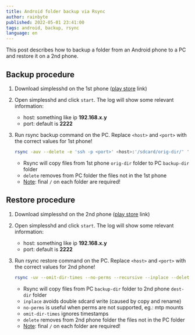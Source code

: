 ```yaml
---
title: Android folder backup via Rsync
author: rainbyte
published: 2022-05-01 23:41:00
tags: android, backup, rsync
language: en
---
```


This post describes how to backup a folder from an Android phone to a PC and restore it on a 2nd phone.

## Backup procedure

1. Download simplesshd on the 1st phone ([play store](https://play.google.com/store/apps/details?id=org.galexander.sshd) link)
2. Open simplesshd and click `start`. The log will show some relevant information:

   - host: something like ip **192.168.x.y**
   - port: default is **2222**

3. Run rsync backup command on the PC. Replace `<host>` and `<port>` with the correct values for 1st phone!

   ```sh
   rsync -auv --delete -e 'ssh -p <port>' <host>:'/sdcard/orig-dir/' '/path/to/backup-dir/'
   ```

   - Rsync will copy files from 1st phone `orig-dir` folder to PC `backup-dir` folder
   - `delete` removes from PC folder the files not in the 1st phone
   - <u>Note</u>: final `/` on each folder are required!

## Restore procedure

1. Download simplesshd on the 2nd phone ([play store](https://play.google.com/store/apps/details?id=org.galexander.sshd) link)
2. Open simplesshd and click `start`. The log will show some relevant information:

   - host: something like ip **192.168.x.y**
   - port: default is **2222**

3. Run rsync restore command on the PC. Replace `<host>` and `<port>` with the correct values for 2nd phone!

   ```sh
   rsync -uv --omit-dir-times --no-perms --recursive --inplace --delete -e 'ssh -p <port>' '/path/to/backup-dir/' <host>:'/sdcard/dest-dir/'
   ```

   - Rsync will copy files from PC `backup-dir` folder to 2nd phone `dest-dir` folder
   - `inplace` avoids double sdcard write (caused by copy and rename)
   - `no-perms` is useful when perms are not supported, eg.: mtp mounts
   - `omit-dir-times` ignores timestamps
   - `delete` removes from 2nd phone folder the files not in the PC folder
   - <u>Note</u>: final `/` on each folder are required!
